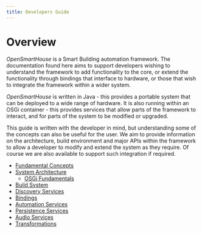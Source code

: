 ```yaml
---
title: Developers Guide
---
```


# Overview

_OpenSmartHouse_ is a Smart Building automation framework. The documentation found here aims to support developers wishing to understand the framework to add functionality to the core, or extend the functionality through bindings that interface to hardware, or those that wish to integrate the framework within a wider system.

_OpenSmartHouse_ is written in Java - this provides a portable system that can be deployed to a wide range of hardware. It is also running within an OSGi container - this provides services that allow parts of the framework to interact, and for parts of the system to be modified or upgraded.

This guide is written with the developer in mind, but understanding some of the concepts can also be useful for the user. We aim to provide information on the architecture, build environment and major APIs within the framework to allow a developer to modify and extend the system as they require. Of course we are also available to support such integration if required.

* [Fundamental Concepts](fundamentals/index.md)
* [System Architecture](architecture/index.md)
  * [OSGi Fundamentals](architecture/osgi/index.md)
* [Build System](buildsystem/index.md)
* [Discovery Services](discovery/index.md)
* [Bindings](bindings/index.md)
* [Automation Services](automation/index.md)
* [Persistence Services](persistence/index.md)
* [Audio Services](audio/index.md)
* [Transformations](transformations/index.md)
